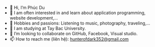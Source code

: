 - 👋 Hi, I’m Phúc Du
- 👀 I am often interested in and learn about application programming, website development,...
-  🫶  Hobbies and passions: Listening to music, photography, traveling,...
- 🌱 I am studying at Tay Bac University.
- 💞️ I’m looking to collaborate on GitHub, Facebook, Visual studio.
- 📫 How to reach me (liên hệ): hunterofdark352@gmail.com

<!---
Hunter-PhucDu/Hunter-PhucDu is a ✨ special ✨ repository because its `README.md` (this file) appears on your GitHub profile.
You can click the Preview link to take a look at your changes.
--->
